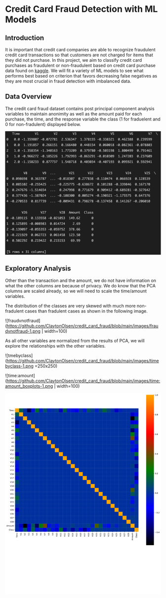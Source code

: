 # <a title="Credit Card Fraud Detection with ML Models"> Credit Card Fraud Detection with ML Models</a>

## Introduction

It is important that credit card companies are able to recognize fraudulent credit card transactions so that customers are not charged for items that they did not purchase. In this project, we aim to classify credit card purchases as fraudulent or non-fraudulent based on credit card purchase data found on [kaggle](https://www.kaggle.com/mlg-ulb/creditcardfraud). We will fit a variety of ML models to see what performs best based on criterion that favors decreasing false negatives as they are most crucial in fraud detection with imbalanced data.

## Data Overview

The credit card fraud dataset contains post principal component analysis variables to maintain anonimity as well as the amount paid for each purchase, the time, and the response variable the class (1 for fraduelent and 0 for non-fradulent) displayed below.

<img src="https://github.com/ClaytonOlsen/credit_card_fraud/blob/101e4b25c206f462f5ac41026f38e38987536ac8/images/Screen%20Shot%202021-09-09%20at%203.50.47%20PM.png" width="600" height="400">

## Exploratory Analysis

Other than the transaction and the amount, we do not have information on what the other columns are because of privacy. We do know that the PCA columns are scaled already, so we will need to scale the time/amount variables.

The distribution of the classes are very skewed with much more non-fradulent cases than fradulent cases as shown in the following image.

![fraudvnotfraud](https://github.com/ClaytonOlsen/credit_card_fraud/blob/main/images/fraudvnotfraud-1.png | width=100)

As all other variables are normalized from the results of PCA, we will explore the relationships with the other variables.

![tmebyclass](https://github.com/ClaytonOlsen/credit_card_fraud/blob/main/images/timebyclass-1.png =250x250)

![time:amount](https://github.com/ClaytonOlsen/credit_card_fraud/blob/main/images/time:amount_boxplots-1.png | width=100)

![correlation](https://github.com/ClaytonOlsen/credit_card_fraud/blob/main/images/correlation_table-1.png)















